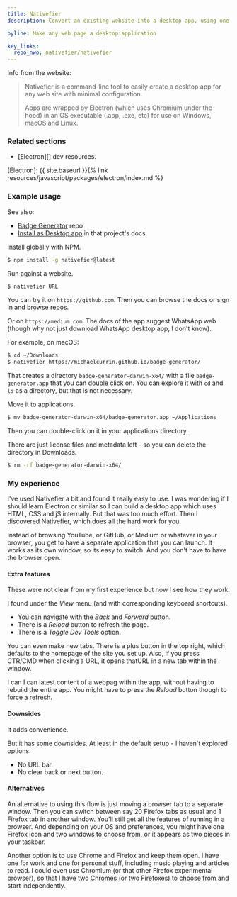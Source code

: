 ```yaml
---
title: Nativefier
description: Convert an existing website into a desktop app, using one command

byline: Make any web page a desktop application

key_links:
  repo_nwo: nativefier/nativefier
---
```


Info from the website:

> Nativefier is a command-line tool to easily create a desktop app for any web site with minimal configuration. 
> 
> Apps are wrapped by Electron (which uses Chromium under the hood) in an OS executable (.app, .exe, etc) for use on Windows, macOS and Linux.

### Related sections

- [Electron][] dev resources.

[Electron]: {{ site.baseurl }}{% link resources/javascript/packages/electron/index.md %}


### Example usage

See also:

- [Badge Generator](https://github.com/MichaelCurrin/badge-generator) repo
- [Install as Desktop app](https://github.com/MichaelCurrin/badge-generator/blob/master/docs/install-desktop-app.md) in that project's docs.

Install globally with NPM.

```sh
$ npm install -g nativefier@latest
```

Run against a website.

```sh
$ nativefier URL
```

You can try it on `https://github.com`. Then you can browse the docs or sign in and browse repos.

Or on `https://medium.com`. The docs of the app suggest WhatsApp web (though why not just download WhatsApp desktop app, I don't know).

For example, on macOS:

```sh
$ cd ~/Downloads
$ nativefier https://michaelcurrin.github.io/badge-generator/
```

That creates a directory `badge-generator-darwin-x64/` with a file `badge-generator.app` that you can double click on. You can explore it with `cd` and `ls` as a directory, but that is not necessary.

Move it to applications.

```sh
$ mv badge-generator-darwin-x64/badge-generator.app ~/Applications
```

Then you can double-click on it in your applications directory.

There are just license files and metadata left - so you can delete the directory in Downloads.

```sh
$ rm -rf badge-generator-darwin-x64/
```

### My experience

I've used Nativefier a bit and found it really easy to use. I was wondering if I should learn Electron or similar so I can build a desktop app which uses HTML, CSS and jS internally. But that was too much effort. Then I discovered Nativefier, which does all the hard work for you.

Instead of browsing YouTube, or GitHub, or Medium or whatever in your browser, you get to have a separate application that you can launch. It works as its own window, so its easy to switch. And you don't have to have the browser open.

#### Extra features

These were not clear from my first experience but now I see how they work.

I found under the _View_ menu (and with corresponding keyboard shortcuts).

- You can navigate with the _Back_ and _Forward_ button.  
- There is a _Reload_ button to refresh the page.
- There is a _Toggle Dev Tools_ option.

You can even make new tabs. There is a plus button in the top right, which defaults to the homepage of the site you set up. Also, if you press CTR/CMD when clicking a URL, it opens thatURL in a new tab within the window.

I can I can latest content of a webpag within the app, without having to rebuild the entire app. You might have to press the _Reload_ button though to force a refresh.

#### Downsides

It adds convenience.

But it has some downsides. At least in the default setup - I haven't explored options.

- No URL bar. 
- No clear back or next button. 

#### Alternatives

An alternative to using this flow is just moving a browser tab to a separate window. Then you can switch between say 20 Firefox tabs as usual and 1 Firefox tab in another window. You'll still get all the features of running in a browser. And depending on your OS and preferences, you might have one Firefox icon and two windows to choose from, or it appears as two pieces in your taskbar.

Another option is to use Chrome and Firefox and keep them open. I have one for work and one for personal stuff, including music playing and articles to read. I could even use Chromium (or that other Firefox experimental browser), so that I have two Chromes (or two Firefoxes) to choose from and start independently.
